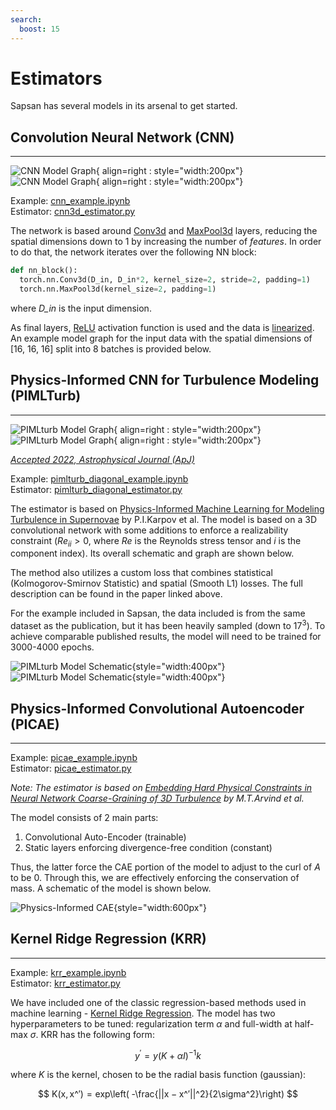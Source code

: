 ```yaml
---
search:
  boost: 15
---
```


# Estimators

Sapsan has several models in its arsenal to get started.

## Convolution Neural Network (CNN)
---
![CNN Model Graph](../assets/cnn_model_graph.png#only-light){ align=right : style="width:200px"}
![CNN Model Graph](../assets/cnn_model_graph_dark.png#only-dark){ align=right : style="width:200px"}

Example: [cnn_example.ipynb](https://github.com/pikarpov-LANL/Sapsan/blob/master/sapsan/examples/cnn_example.ipynb) <br>
Estimator: [cnn3d_estimator.py](https://github.com/pikarpov-LANL/Sapsan/blob/master/sapsan/lib/estimator/cnn/cnn3d_estimator.py)

The network is based around [Conv3d](https://pytorch.org/docs/stable/generated/torch.nn.Conv3d.html) and [MaxPool3d](https://pytorch.org/docs/stable/generated/torch.nn.MaxPool3d.html#maxpool3d) layers, reducing the spatial dimensions down to 1 by increasing the number of _features_. In order to do that, the network iterates over the following NN block:

```python
def nn_block():
  torch.nn.Conv3d(D_in, D_in*2, kernel_size=2, stride=2, padding=1)
  torch.nn.MaxPool3d(kernel_size=2, padding=1)
```
where _D_in_ is the input dimension.

As final layers, [ReLU](https://pytorch.org/docs/stable/generated/torch.nn.ReLU.html) activation function is used and the data is [linearized](https://pytorch.org/docs/stable/generated/torch.nn.Linear.html). An example model graph for the input data with the spatial dimensions of [16, 16, 16] split into 8 batches is provided below.

## Physics-Informed CNN for Turbulence Modeling (PIMLTurb)
---
![PIMLturb Model Graph](../assets/pimlturb_model_graph.png#only-light){ align=right : style="width:200px"}
![PIMLturb Model Graph](../assets/pimlturb_model_graph_dark.png#only-dark){ align=right : style="width:200px"}

*[Accepted 2022, Astrophysical Journal (ApJ)](https://arxiv.org/abs/2205.08663)*

Example: [pimlturb_diagonal_example.ipynb](https://github.com/pikarpov-LANL/Sapsan/blob/master/sapsan/examples/pimlturb_diagonal_example.ipynb) <br>
Estimator: [pimlturb_diagonal_estimator.py](https://github.com/pikarpov-LANL/Sapsan/blob/master/sapsan/lib/estimator/pimlturb/pimlturb_diagonal_estimator.py)

The estimator is based on [Physics-Informed Machine Learning for Modeling Turbulence in Supernovae](https://arxiv.org/abs/2205.08663) by P.I.Karpov et al. The model is based on a 3D convolutional network with some additions to enforce a realizability constraint ($Re_{ii} > 0$, where $Re$ is the Reynolds stress tensor and $i$ is the component index). Its overall schematic and graph are shown below.

The method also utilizes a custom loss that combines statistical (Kolmogorov-Smirnov Statistic) and spatial (Smooth L1) losses. The full description can be found in the paper linked above.

For the example included in Sapsan, the data included is from the same dataset as the publication, but it has been heavily sampled (down to $17^3$). To achieve comparable published results, the model will need to be trained for 3000-4000 epochs. 

![PIMLturb Model Schematic](../assets/pimlturb_model_schematic.png#only-light){style="width:400px"}
![PIMLturb Model Schematic](../assets/pimlturb_model_schematic_dark.png#only-dark){style="width:400px"}

## Physics-Informed Convolutional Autoencoder (PICAE)
---
Example: [picae_example.ipynb](https://github.com/pikarpov-LANL/Sapsan/blob/master/sapsan/examples/picae_example.ipynb) <br>
Estimator: [picae_estimator.py](https://github.com/pikarpov-LANL/Sapsan/blob/master/sapsan/lib/estimator/picae/picae_estimator.py)

*Note: The estimator is based on [Embedding Hard Physical Constraints in Neural Network Coarse-Graining of 3D Turbulence](https://ui.adsabs.harvard.edu/abs/2020arXiv200200021M) by M.T.Arvind et al.*

The model consists of 2 main parts:
1. Convolutional Auto-Encoder (trainable)
2. Static layers enforcing divergence-free condition (constant)

Thus, the latter force the CAE portion of the model to adjust to the curl of $A$ to be 0. Through this, we are effectively enforcing the conservation of mass. A schematic of the model is shown below.

![Physics-Informed CAE](../assets/PICAE.png){style="width:600px"}

## Kernel Ridge Regression (KRR)
---
Example: [krr_example.ipynb](https://github.com/pikarpov-LANL/Sapsan/blob/master/sapsan/examples/krr_example.ipynb) <br>
Estimator: [krr_estimator.py](https://github.com/pikarpov-LANL/Sapsan/blob/master/sapsan/lib/estimator/krr/krr_estimator.py)

We have included one of the classic regression-based methods used in machine learning - [Kernel Ridge Regression](https://scikit-learn.org/stable/modules/generated/sklearn.kernel_ridge.KernelRidge.html). The model has two hyperparameters to be tuned: regularization term $\alpha$ and full-width at half-max $\sigma$. KRR has the following form:

$$
y^′ = y(K + \alpha I)^{− 1}k
$$

where $K$ is the kernel, chosen to be the radial basis function (gaussian):

$$
K(x, x^′) = exp\left( -\frac{||x − x^′||^2}{2\sigma^2}\right)
$$